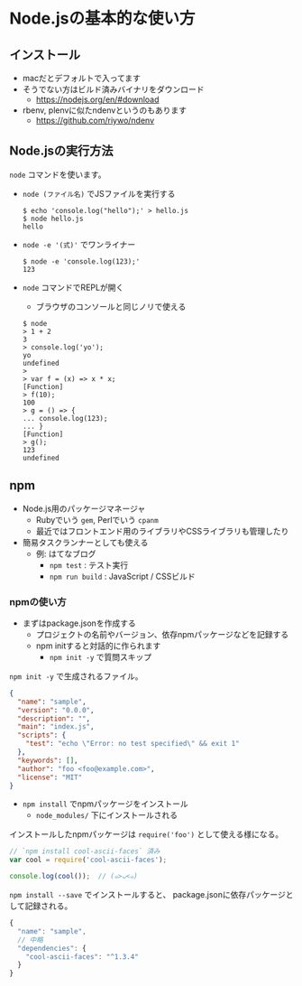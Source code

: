 Node.jsの基本的な使い方
================================================================

## インストール

- macだとデフォルトで入ってます
- そうでない方はビルド済みバイナリをダウンロード
  - https://nodejs.org/en/#download  
- rbenv, plenvに似たndenvというのもあります
  - https://github.com/riywo/ndenv


## Node.jsの実行方法

`node` コマンドを使います。

- `node (ファイル名)` でJSファイルを実行する
  ```
  $ echo 'console.log("hello");' > hello.js
  $ node hello.js
  hello  
  ```

- `node -e '(式)'` でワンライナー
  ```
  $ node -e 'console.log(123);'
  123
  ```

- `node` コマンドでREPLが開く
  - ブラウザのコンソールと同じノリで使える

  ```
  $ node
  > 1 + 2
  3
  > console.log('yo');
  yo
  undefined
  >
  > var f = (x) => x * x;
  [Function]
  > f(10);
  100
  > g = () => {
  ... console.log(123);
  ... }
  [Function]
  > g();
  123
  undefined
  ```


## npm

- Node.js用のパッケージマネージャ
  - Rubyでいう `gem`, Perlでいう `cpanm`
  - 最近ではフロントエンド用のライブラリやCSSライブラリも管理したり
- 簡易タスクランナーとしても使える
  - 例: はてなブログ
    - `npm test` : テスト実行
    - `npm run build` : JavaScript / CSSビルド


### npmの使い方

- まずはpackage.jsonを作成する
  - プロジェクトの名前やバージョン、依存npmパッケージなどを記録する
  - npm initすると対話的に作られます
    - `npm init -y` で質問スキップ

`npm init -y` で生成されるファイル。

```json
{
  "name": "sample",
  "version": "0.0.0",
  "description": "",
  "main": "index.js",
  "scripts": {
    "test": "echo \"Error: no test specified\" && exit 1"
  },
  "keywords": [],
  "author": "foo <foo@example.com>",
  "license": "MIT"
}
```

- `npm install` でnpmパッケージをインストール
  - `node_modules/` 下にインストールされる

インストールしたnpmパッケージは `require('foo')` として使える様になる。

```javascript
// `npm install cool-ascii-faces` 済み
var cool = require('cool-ascii-faces');

console.log(cool());  // (๑>ᴗ<๑)
```

`npm install --save` でインストールすると、 package.jsonに依存パッケージとして記録される。

```js
{
  "name": "sample",
  // 中略
  "dependencies": {
    "cool-ascii-faces": "^1.3.4"
  }
}
```
